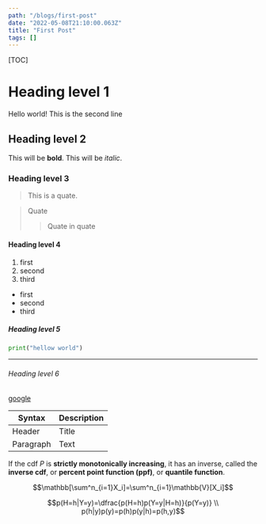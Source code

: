 ```yaml
---
path: "/blogs/first-post"
date: "2022-05-08T21:10:00.063Z"
title: "First Post"
tags: []
---
```

[TOC]

# Heading level 1
Hello world!
This is the second line

## Heading level 2
This will be **bold**.
This will be *italic*.

### Heading level 3
> This is a quate.

> Quate
>> Quate in quate

#### Heading level 4
1. first
2. second
3. third

* first
* second
* third

##### Heading level 5
```python
print("hellow world")
```

---
###### Heading level 6
[google](www.google.com)

| Syntax      | Description |
| ----------- | ----------- |
| Header      | Title       |
| Paragraph   | Text        |

If the cdf $P$ is **strictly monotonically increasing**, it has an inverse, called the **inverse cdf**, or **percent point function (ppf)**, or **quantile function**.

$$\mathbb[\sum^n_{i=1}X_i]=\sum^n_{i=1}\mathbb{V}[X_i]$$

```math
p(H=h|Y=y)=\dfrac{p(H=h)p(Y=y|H=h)}{p(Y=y)} \\
p(h|y)p(y)=p(h)p(y|h)=p(h,y)
```